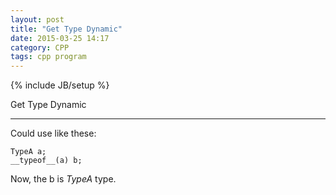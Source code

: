 ```yaml
---
layout: post
title: "Get Type Dynamic"
date: 2015-03-25 14:17
category: CPP
tags: cpp program
---
```

{% include JB/setup %}

Get Type Dynamic

------

Could use like these:

    TypeA a;
    __typeof__(a) b;

Now, the b is *TypeA* type.

